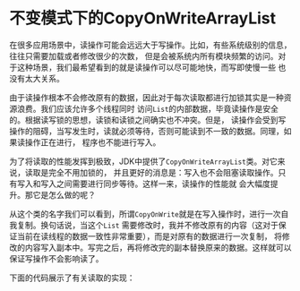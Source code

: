 不变模式下的CopyOnWriteArrayList
================================================================
在很多应用场景中，读操作可能会远远大于写操作。比如，有些系统级别的信息，往往只需要加载或者修改很少的次数，
但是会被系统内所有模块频繁的访问。对于这种场景，我们最希望看到的就是读操作可以尽可能地快，而写即使慢一些
也没有太大关系。

由于读操作根本不会修改原有的数据，因此对于每次读取都进行加锁其实是一种资源浪费。我们应该允许多个线程同时
访问`List`的内部数据，毕竟读操作是安全的。根据读写锁的思想，读锁和读锁之间确实也不冲突。但是，
读操作会受到写操作的阻碍，当写发生时，读就必须等待，否则可能读到不一致的数据。同理，如果读操作正在进行，
程序也不能进行写入。

为了将读取的性能发挥到极致，JDK中提供了`CopyOnWriteArrayList`类。对它来说，读取是完全不用加锁的，
并且更好的消息是：写入也不会阻塞读取操作。只有写入和写入之间需要进行同步等待。这样一来，读操作的性能就
会大幅度提升。那它是怎么做的呢？

从这个类的名字我们可以看到，所谓`CopyOnWrite`就是在写入操作时，进行一次自我复制。换句话说，当这个`List`
需要修改时，我并不修改原有的内容（这对于保证当前在读线程的数据一致性非常重要），而是对原有的数据进行一次复制，
将修改的内容写入副本中。写完之后，再将修改完的副本替换原来的数据。这样就可以保证写操作不会影响读了。

下面的代码展示了有关读取的实现：
```java 

```
